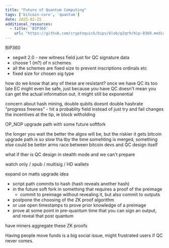 ```yaml
---
title: "Future of Quantum Computing"
tags: ['bitcoin-core', 'quantum']
date: 2025-02-25
additional_resources:
  - title: 'BIP360'
    url: "https://github.com/cryptoquick/bips/blob/p2qrh/bip-0360.mediawiki"
---
```


BIP360

- segwit 2.0 - new witness field just for QC signature data
- choose 1 (m?) of n schemes
- all the schemes are fixed size to prevent inscriptions ordinals etc
- fixed size for chosen sig type

how do we know that any of these are resistant? once we have QC its too late EC
might even be safe, just because you have QC doesn't mean you can get the actual
information out, it might still be exponential

concern about hash mining, double qubits doesnt double hashrate "progress
freenes" - hit a probablity field instead of just try and fail changes the
incentives at the tip, ie block witholding

OP_NOP upgrade path with some future softfork

the longer you wait the better the algos will be, but the riskier it gets
bitcoin upgrade path is so slow tha tby the time somehting is merged, something
else could be better arms race between bitcoin devs and QC design itself

what if ther is QC design in stealth mode and we can't prepare

watch only / xpub / multisig / HD wallets

expand on matts upgrade idea

- script path commits to hash (hash reveals another hash)
- in the future soft fork in something that requires a proof of the preimage
  - commit to preimage without revealing it, but also commit to outputs
- postpone the choosing of the ZK proof algorithm
- or use open timestamps to prove prior knowledge of a preimage
- prove at some point in pre-quantum time that you can sign an output, and
  reveal that post quantum

have miners aggregate these ZK proofs

Having people move funds is a big social issue, might frustrated users if QC
never comes.
